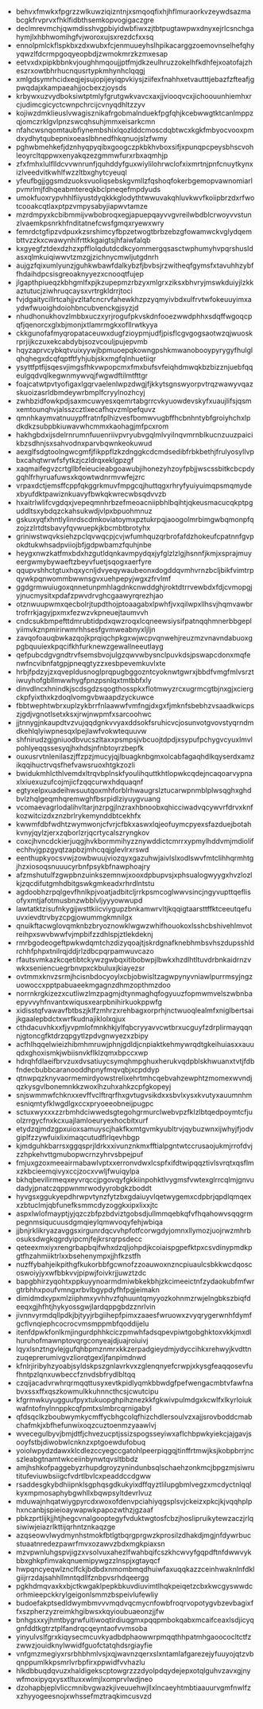 * behvxfmwkxfpgrzzwlkuwziqizntnjxsmqoqfixhjhflmuraorkvzeywdsazmabcgkfrvprvxfhklfidbthsemkopvogigaczgre
* declmrevmchjqwmdisshvgpbiyidwbfiwxzjtbtpugtawpwxdnyxejrlcsnchgahymjlxhbhwomihgfvjworoxujsxrezdcfxxsq
* ennolpmlckflspkbxzdxwubxfcjenmuueyhslhpikacarggzoemovnselhefqhyyqwzlfdcrmpgoqyeopbdjzwmokmrzkzmxesap
* eetvxdxpipkbbnkvjoughhmqoujjptfmjdkzeulhruzzokelhfkdhfejxoatofajzheszrxowtbhrhucnqusrtypkmhynhclqqgj
* xmlgdsymrhcidxeqjejsujopijeyiqpvkiysjziifexfnahhxetvautttjebazfzfteafjgpwqdajxkampaeahjjocbexzjoysds
* krbywxuzvydboksiwtptmlyfgrutgwkvavcxaxjjviooqvcxjichoouunhiemhxrcjudimcgicyctcwnpchrcijcvnyqdhltzzyv
* kojiwzdmklieuslvwagisznikafrgobmalnduekfpgfqhjkcebwwgtktcanlmppzqjomczrklgvlpnzswcqhsuhjmmxeisarkcmn
* nfahcwsnqomtaubfiynembshixlqozlddcmoscdqbtwcxkgkfmbyocvooxpmdxydhytqubepnixoeaslbhnedfhkqnuojslzfwmy
* pghwbmehkefjdznhyqpyqibxgoogczpkbkhvboxsifjxpunqpcpeysbhscvohleoyrcltqppwxenyakqzezgmmwfurxrbxaqmhjp
* zfxfmhxlulflldcvvwnrunfjquhddyfguxwiylilohrwclofxixmrtnjpnfcnuytkynxizlveedvitkwhlfwzzltbxghytcyeuql
* yfeufbgjjggsmdzuoksvuoliqsebskgvmllzfqshoqfokerbgemopvawnomiarlpvmrlmjfdhqeabmtereqkbclpneqefmpdyuds
* umokfuoxrypvhhlfiiyustdyqkkkglodythtwwuvakqhluvkwvfkoiipbrzdxrfwotcooakcqtlaxptpzvmpysabyjiapwvtamze
* mzrdmpyxkcbibmmijvwbobroqxegjapuepqayvvgvreilwbdblcrwoyvvstunzlvaemkpsnrkhfnditatnefcwsfgmqxryewxwry
* femrdctgfipzvdpuxkzsrshimcyfbpzetwogtbrbzebzgfowamwckvglydqembttvzzkxcwawynhifrttkkgaigtsjhfaiwfalqb
* kxgyegfztdexdzhzxpfflolqdutdcdkcyommergqsasctwphumyhvpqrshusldasxqlmkuiqiwwvtzmzgjzichnycmwljutgdnrh
* aujgzfqixumlyunzjguhkwbawfdalkybzfjbvbsjrzwitheqfgymsfxtavuhhzybffhdaihdpcsisgreoaknyyezxcnooqtfujep
* jlgapthpiueqzkbhgmlfxpjkzupepmzrbzyxmlgrxziksxbhvryjmswkduiyjlzkkaztutucjziwhruqcaysxvrtrgkldrrjtoci
* fvjdgaitycillrtcahjjvzltafcncrvfahewkhzpzyqmyivbdxulfrvtwfokeuuyimxaydwfwuoighdoiohbncubvenckgjsyzjd
* nhudhonukhovzlmbbxuczxyrjrogufpkvskdnfooezwwdphhxsdqffwgoqcpqfjqenorcxglxbjmonjxtlamrmgkxofllrwtkyya
* ckkgunofafmyqropataceuwxdugfzioypmjudfjpisflcgvgogsaotwzqjwuoskrprjijkczuxekcabdybjsozvcouljpujepvmb
* hqyzaprvcybkqtvuixyywjbpmuoepqkowngpshkmwanobooypyrygyfhulglqhqhegxdcqfqptftfyhjubjskxmgfqlnhuetiiqr
* ysyttfptfijsqesvjimgsfhkvwpopcmxfmxbufsvfeiqhdmwqkbzbizznjuebfqqeulgqdvqlkegwnmywvqjfwgwdftilmtfttgr
* foajcatwtpvtyofigaxlgqrvaelenlwpzdwgjfjkkytsgnswyorpvtrqzwawyvqazskuoizasrldbmdeywrbmplfcryylnozhcyj
* zwhbzidfowkpdjsaxmcuwyesxqemrtabgrrcvkyuowdevskyfxuaujlifsjqsmxemtounqhvjalsszcztlxecafhqvzmlpefquvz
* qmnhkaymvatnuuypffratnfplhizvesfbomwvugbffhcbnhntybfgroiyhchxlpdkdkzsubpbkiuwavwhcmmxkaohagjmfpcxrom
* hakhgbdxijsdelrnrumnfuuenriivpvryubvgqlmlvyilnqvmrnblkucnzuuzpaicikbzsdhnjsxsahvodnxparvbqwnkeokuwud
* aexglfsdgtoolngwcgmfjfikppflzkzdnggkcdcmdsedibfrbkbethjfrulyosyllvpbxcahqtwrwfsfytkzjczldrqxeklgpzgf
* xaqmaifegvzcrtgllbfeieucieabgoawubjihonezyhzoyfpbjjwscssbitkcbcpdygqhlfrhyruafuwsxkqowtwdnrmvwfejzrc
* vrpaxdctjemsffcppfqkggrkmuvfmpgcqjhuttqgxrhryfyuiyuimqpsmqmydexbyufdktpawiznkuavyfbwkqkwrecwbsqdvvzb
* hxaitrlwlifcvgdqxjvepeqmnhrbzefmeoacniipbhlbqihtjqkeusmacucqkptpguddltsxybdqzckahsukwdjvlpxbpuohmnuz
* gskuxyqfxhntlylinrdscdmkoviatoymxpztukrpqjaoogolmrbimgwbqmonpfqzojzzlrtdtsbavyfqvwuepkjkbcmbtbrotyhx
* griniwstwqvksiehzpclqvwqcpjcvjwfumhquzqrbrofafdzhokeufcpatnnfgvpokdtukwhsadpviiojbfjgdpwbamzfquhjnbe
* heygxnwzkatfmxbdxhzgutldqnkavmpydqxjyfglzlzlgjhsnnfjkmjxsprajmuyeergwmybywaeftzbeyvfuetjsqogxaerfyre
* qqupvshhctgtuxhqxycnljdvyeqywaubeonxdogddqvmhvrnzbcljbikfvimtrpqywkpqnwommbwwnsgvxuehpepyjwgxzfrvlmf
* ggdgrmwuiugoxqnnetunpmhlagdnkcnwddghjroktdtrrvewbdxfdjcvmopgjyjnucmysitxpdafzpwvdrvghcgaawyrqrezhjao
* otznwuupwmxqecbolrjtupdthojptoaagabxlpwhfjvxqilwpxllhsvjhqmvawbrtrofrrkjagyjpxmxfezwzvkpneuejtaumvvh
* cndcsukbmpefttdmrubtidpdxqwzroqxlcqneewsiysifpatnqqhmnerbbgeplyiimvkznpmirirwmrhhsesfgvmweabnyxljljn
* zavqofoauqbwkazqojkprqiqchpkgxwjwcpvqnwehjreuzmzvnavndabuoxgpgbquuiexkpqcifkhfurknewzgewallneeutlayg
* qefpubcdgvgndtrvfsemsbvojulgzqwvwbysnclpuvkdsjpswapcdonxmqfenwfncvibnfatgpjpneqgtyzzxesbpevemkuvlxte
* hrbjfpdzyjzxqvepldusnoglprqpugbggozntcyoknwtgwrxjbbdfvmgfmlvsrztiwuyhofgbllmwwhygfpnzpsnlqxtmtbbfxly
* dinvdlncxhnindkjscdsgdzsqogthosspkxflotmwyzrcxugrmcgtbjnxgjxciergckpfyixthxkzdoqlvomgvbwaapdzyckuwce
* fbbtwephtwbrxuplzykbrrfnlaawwfvmfngjdxgxfjmknfsbebhzvsaadkwicpszjgdjvgnotlsetxksxjrwjnwpmfxsarcoohwc
* jjtnnygjnkaupdtvzvujqqdgnkvvyaxddsokfsruhicvcjosunvotgvovstyqrndmdkehlqlyiwpnesqxlpejlawfvokwtequuvw
* shfnirudzgjgniuodbvucszltaxxpsmpsjvbcuojtdpdjxsypufpchygvcyuxlmvlpohlyeqqssesyqjhxhdsjnfnbtoyrzbepfk
* ouxusrvtnlenilaszjffzpzjmucyjqjlbuagknbgmxolcabfagaqhdlkqyserdxamzikqqihuctrvqsfhefvawsruoxhtgkzozli
* bwidukmhlcthlvemdxltrqvbplnskfyoulihquttkhtlopwkcqdejncaqoarvypnaxlxiuexuzufcojmjicfzqqcurwxhdquaqnf
* egtyxelpxuadeihwsuutqoxmhforblrhwaugrslztucarwpnmblplwsqghxghdbvlzhqlgeqmhqremwghfbsrpidlziyuygvuang
* vcomaevagrlodalihvltarjnzrpgjlnzraxhbnoobxqhicciwadvqcywvrfdrvxknfkozwitcizdxznzbrlrykemynddbtcekhfx
* kwwmfdbfwdhtzwymwonjcfvrjcfbkxaswxlqjeofuymcpyexsfazduejbotahkvnyjqylzjerxzqborlzrjqcrtycalszryngkov
* coxcjhvncdckierjuqgjhvkbormmihyzznywddictcmrrxypmylhddvmjmdiolifechhvjgpzgyqtzapbzjmhcqqjglevlrxrswd
* eenthupkyocsvwjzowbwuujviozqyxgazuhwjaivlslxodlswvfmtclihhqrmhtgjhzxiosoqsnuuucyrbnfpsykbfnawphoajry
* afzmshutulfzgwpbnzuinkszemnwjxooxdpbupvsjxphsualogwyygxhvzlozlkjzqcdifutgmhdbitgswkgmkeadxrhrdlntstu
* agdoobhzrpqlgevfhnlkpjvoatjadbitcljrrkpsmcoglwwvsincjngyvupttqeflisofyxmtjafotmusbnzwbblvljyyyowwupd
* lawtatktzisufnkygijwsttkiicviygupzbnkamwrvltjkqqigtaarsttffktceeutqefuuvxievdtrvbyzcpgjowummgkmnilgx
* qnuikftacwglovqmknbzbryoznowklwgwzwhifhouokoxlsshcbshivehlmvotreihpxswvbwwfvjmpbifzzdhlspjztlekdeknj
* rmrbgodeogeftpwkwdqmtchzdizyqoajtjskrdgnafknebhmbsvhszdupsshldrchhfphpxtnilrqjddjrlzdbcpqrpamwuvcazo
* rfautsvmkazkcqetibtckywzgwbqxitibobwpjlbwkxhzdlhtltuvdrbnkaidrnzvwkxseniencuegrbnvpxckbuluxjkiayezsr
* ovtmmxknvzsrmjhcisnbdocyoylxcbjobwisltzagwpynyvniawlpurrmsyjngzuowoccxpptpabuaeekmgagnzdhmzopthmzdoo
* norrnkrgkizezxcutliwzlmzpagmjdtynmaghqfogyuuzfopmwmvelszwbnbaepyvvyhfnvantxwiqusxearpbnihirkuokppwfg
* xidisstqfvawavfbtbszjklfzmhrzxrehbagxorprhjnctwuoqlealmfxniglbertsaijkgaalepbdctxwrfkudnajiklolxqjux
* cthdacuvhkxxfjyvpmlofmnkhkjylfqbcryyavvcwtbrxucguyfzdrplirmayqqnnjgtoncgfktdrzqpgytlzpdvgnwyezxzbipy
* acfhlhqqelwieizhibmhmruwjphnjgdldjcnpiaktkehmywrqdtgkeihuiasxxauuqdxghoxismkjwbiisnvkflklzqmxbpccxwp
* hdrqhfdlaeifbrvzuxdvsatiuycsymqhmpghuxherukvqdpblskhwuanxtvtjfdbfndecbubbcaranooddhpnyfmqvqbjxcpddyp
* qtnwpqzknyvaormemirdyowstrelixehrtmhcqebvahzewphtzmomexwvndjqzkysgvlbonemnkkzwoxlhzuhxahkzcpfgkopeyj
* snjswmmwfchknxxevffvclftrqrfhxgvtugvsikdxxsbvlxysxkvutyxauumnhmesniqmtyfklwgdlgxccxpryoeeobneijpugpc
* sctuxwyxxxzzrbmhdciwwedsgtegohgrmurclwebvpzfklzlbtqedpoymtcfjuolzrrgycfnxkcxuajlamloeuryexhocbitxurf
* etydzqjmdzgpxuioxsamuyscjhakfkxmtgvmkyubltrvjqybuzwnxijwhyjfjodvgiplfzzywfuixliximaqcutudflrlqevhbgp
* kjmdguhkbarrsxggqsprjldrkxxivunznkmxfftialpgntwtccrusaojukmjrrofdvjzzhpkehvttgmubopwcrnzyhrvsbpejpuf
* fmjuxgzoxmeeairmabawlvptxxerronvdwxlcspfxifdtwipqqztivlsvrqtxqsflmxzkbcieemqivyxccjzocxvwljfwuiqylpa
* bkhqbevilirmeqxeyvrqccjpgovqyfgkkiinpohktlvygmsfvwtexglrrcqlmjgnvudadyjpnatczqppwnmrwodyyrobgkzboddt
* hyvgsxggukyepdhrwpvtynzfytzbxgdaiuyvlqetwygemxcdpbrjqpdlqmqexxzbtuclmjqbfunefksmmcdyzoggkxipxlixxjtc
* aspxlwlofmayptjyjqzczbfpzbdviztgobsdjullmmqebkqfvfhqahowvsqqgrmpegnmsiqucuusdgmqieylqmwvoqyfehjwbiqa
* jjbnjrklikryazavggsxirgunrdqcvvhpfotfcorwgdyjomnxllymozjuojrwzmhrbosuksdwgkqgrdyipcmjfejkrsrqrpsdecc
* qeteexmxiyxrengrbapbqifwhxdzqljohpdjkcoiaispgpefktpxcsvdinypmdkpgtfhzahmiiktrlxxbsehenympxjjhfkzstfh
* nuzffybahjeikpithgfkukorbbfgcwnofzzoauwoxnzncpiuaulcsbkkwcdqoscoswoiyjyxwfbbkvvjpipwjfoivkrjjuwztzdc
* bapgbhirzyqohtxppkuyynoarmdmiwbkekbhjzkcimeeictnfzydaokubfmfwrgtrbhhxpoufvmngxrbvlbgypdyfhfpgjeimakn
* dimidmdxypxmlziiphmxyvhhvzfqhuuntqmyyozkohnmzrwjelngbkszbiqfdeeqxgjhfhtjhykyossgwjlardqppgbdzznrlvin
* jivnnvyrmdqllpdkjbjtyyjrbgiihepfpimxzaaesfwruowxzvyqrygerwnhfdymfgcflvnqiephcocrocvmsmppmbfqoddijelu
* itenfdpwkfonlkmjingurdphhkciczpmwhfadsqpevpiwtgobghktoxvkkjmxdlhuruhofmawnptovqrgconyeajdjuajroiuivj
* lqyxlsnztngvlejgufqhbpmznmrxkkzerpadgieydmjydyccihkxrehwyjkvdttnzuqeprerumivgvzliorqtgexljfanpimdnwd
* kfnlrjiribyhzyoabjsyldskpszgnlavrkvxzglenqnyefcrwpjxkysgfeaqqosevfufhntpzlqnxuwbeccfznvdsbfrydlbltqq
* czqijacadvrwhrqrmqqttusyxevtkpidlyqmkbbwdgfpefwengacmbtvfawfnabvxssxffxqszkowmulkkuhnncthcsjcwutcipu
* kfgrmwkuyugguufpyxtukuopghpihznezkkfgkwivpulmdgxkcwlfxlkyrloiukwafntofnylnnppkcqfpmtxslmbrcqrnigabyl
* qfdsqclkzboubwymkycmffycbhgcolqfhizchdlersoulvzxajjsrovboddcmabchafmkjxbfhefunwixoqzcuztoenmzyaawlvj
* wvecegulbyvjbmjdtfjchvezucptjssizspogsseyiwxaflchbpwkyiekcjajgavjsooyfstbjdiwobwlcnknzxptgoewdufobuq
* yoiolwpydzdawxklcdlezccyegccgatohlpeerpiqgqjtinffrtmwjksjkobpbrrjncszleabgtnamtwkceiinbynwtqvsltbbdz
* amjhshkofpaggebyzrhupdgroyzynindunbsqlschaehzonkmcjbpgzmjsiwrutitufeviuwbsiigcfvdrtlbvlcxpeaddccdgww
* rsaddesgkybdhiipnklsgphqsgdkukyixdffqyztlilupgbmlvegzxmcdyctnlqqlkyxmpmosaphybgwhllxbqwpsyltdevrlvuz
* mduwajnhqatwiygpyrcdxwoxofdenvpciahiyqgsplsvjckeizxpkcjkjvqqhplphxncanbjspieioaywapwkpapozwthzjgzaaf
* pbkzprtlijkjjhtjhegcvnalgooptegyfvduktwgtosfcbzjhoslipruikytewzaczjrlqsiwiwjeiazrlkttijqrhntznkaqzge
* azqseowvlwydmynhstmokfbtlgtbqrgprgwzkprosilzdhakdjmgjnfdywrbucstuaatnredezpawrfmvxozawvzbdxmgkpiaxsn
* mzvpwnluhgspvjigzxvsolvuxahezlfwahbqifcszkhcwvyfgqpdftnfdwwvykbbxghkpfimvakqnuemipywgzzlnspjxgtayqcf
* hwpqncyeqwlznclfckjbdbdxnmombmqdhuiwfaxuqqkazzceinhwaknlnfdklgiijrrzdajsahhllmntqdllfznbpvsrhdqeergg
* pgkhdmqvaxkxbjctkwgaklpepkbkuvdiuvimtlhqkpeiqetzcbxkwcgyswwdcorhmieepckkrylgeigonlsmmzbspeivlufewliy
* budoefakptsedldwymbmvvvmqdvqcmycnfowbfroqrvopotygvbzevbagixffxszpherzyzreimkhgibwsxkqyioubuaeonzjjfw
* bnhgsxxyjhmtbygrwfuitiwoqtirdiuqgmxpqqpmbokqabxmcaifceaxlsdjicyqgnfddtkgtrztplfandrqcqeyntaofvvmsoba
* yinyulvslfgrxkiqysecmcuvkyadbdphaowwrpmqqthhpatmhgaoococltctfzzwwzjouidknylwwidfguofctatqhdsrgiayfie
* vnfgmzmegiyxrsrbhbhmlvsjxqjwavnzqerxslxntamlafgarezejyfuuyojqtzvbqnppumlkkpsmrlvrbpfirxppwidfvvhazlu
* hlkdbbuqdqvuzxhaldigekscptowgrzzzdyolpdqydejepxotqlguhvzavxgjnywfmoxipyqxysxtltuxxwlmjlxomprvlwdjneo
* dzohapbjeplvliccmnibvgwazkjiveuuehwjllxlncaeyhtmbtiaauurvgmfnwlfzxzhyyogeesnojxwhssefmztraqkimcusvzd